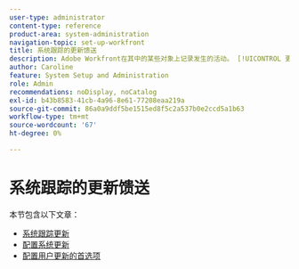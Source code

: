 ```yaml
---
user-type: administrator
content-type: reference
product-area: system-administration
navigation-topic: set-up-workfront
title: 系统跟踪的更新馈送
description: Adobe Workfront在其中的某些对象上记录发生的活动。 [!UICONTROL 更新] 区域。 系统更新包括描述对象发生了何种变化的简短说明。 [!DNL Workfront] 管理员可以定义系统应跟踪的更改类型 [!UICONTROL 更新] 区域。
author: Caroline
feature: System Setup and Administration
role: Admin
recommendations: noDisplay, noCatalog
exl-id: b43b8583-41cb-4a96-8e61-77208eaa219a
source-git-commit: 86a0a9ddf5be1515ed8f5c2a537b0e2ccd5a1b63
workflow-type: tm+mt
source-wordcount: '67'
ht-degree: 0%

---
```


# 系统跟踪的更新馈送

本节包含以下文章：

* [系统跟踪更新](../../../administration-and-setup/set-up-workfront/system-tracked-update-feeds/system-tracked-update-feeds.md)
* [配置系统更新](../../../administration-and-setup/set-up-workfront/system-tracked-update-feeds/configure-system-updates.md)
* [配置用户更新的首选项](../../../administration-and-setup/set-up-workfront/system-tracked-update-feeds/configure-preferences-user-updates.md)
